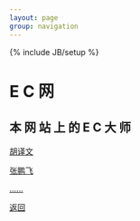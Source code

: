 ```yaml
---
layout: page
group: navigation
---
```

{% include JB/setup %}

E C 网
=======

本 网  站  上  的  E  C  大  师
----------------------------
       
[胡译文](eg7.html)

[张鹏飞](eg13.html)

[......](eg1.html)


[返回](eg4b.html)

